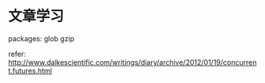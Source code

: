 文章学习
=======
packages:
    glob
    gzip


refer:
http://www.dalkescientific.com/writings/diary/archive/2012/01/19/concurrent.futures.html
